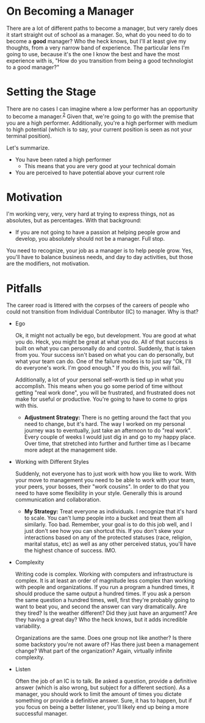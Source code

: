 # On Becoming a Manager

There are a lot of different paths to become a manager, but very rarely does it start straight out of school as a manager.  So, what do you need to do to become a **good** manager?  Who the heck knows, but I'll at least give my thoughts, from a very narrow band of experience.  The particular lens I'm going to use, because it's the one I know the best and have the most experience with is, "How do you transition from being a good technologist to a good manager?"

# Setting the Stage

There are no cases I can imagine where a low performer has an opportunity to become a manager.<sup>[2](References/notes.md#2)</sup>  Given that, we're going to go with the premise that you are a high performer.  Additionally, you're a high performer with medium to high potential (which is to say, your current position is seen as not your terminal position).  

Let's summarize.  
* You have been rated a high performer
  * This means that you are very good at your technical domain
* You are perceived to have potential above your current role

# Motivation

I'm working very, very, very hard at trying to express things, not as absolutes, but as percentages.  With that background:

* If you are not going to have a passion at helping people grow and develop, you absolutely should not be a manager.  Full stop.

You need to recognize, your job as a manager is to help people grow.  Yes, you'll have to balance business needs, and day to day activities, but those are the modifiers, not motivation.  

# Pitfalls

The career road is littered with the corpses of the careers of people who could not transition from Individual Contributor (IC) to manager.  Why is that?

* Ego

  Ok, it might not actually be ego, but development.  You are good at what you do.  Heck, you might be great at what you do.  All of that success is built on what you can personally do and control.  Suddenly, that is taken from you.  Your success isn't based on what you can do personally, but what your team can do.  One of the failure modes is to just say "Ok, I'll do everyone's work.  I'm good enough."  If you do this, you will fail.  

  Additionally, a lot of your personal self-worth is tied up in what you accomplish.  This means when you go some period of time without getting "real work done", you will be frustrated, and frustrated does not make for useful or productive.  You're going to have to come to grips with this.

  * **Adjustment Strategy:**  There is no getting around the fact that you need to change, but it's hard.  The way I worked on my personal journey was to eventually, just take an afternoon to do "real work".  Every couple of weeks I would just dig in and go to my happy place.  Over time, that stretched into further and further time as I became more adept at the management side.

* Working with Different Styles

  Suddenly, not everyone has to just work with how you like to work.  With your move to management you need to be able to work with your team, your peers, your bosses, their "work cousins".  In order to do that you need to have some flexibility in your style.  Generally this is around communication and collaboration.

  * **My Strategy:** Treat everyone as individuals.  I recognize that it's hard to scale.  You can't lump people into a bucket and treat them all similarly.  Too bad.  Remember, your goal is to do this job well, and I just don't see how you can shortcut this.  If you don't skew your interactions based on any of the protected statuses (race, religion, marital status, etc) as well as any other perceived status, you'll have the highest chance of success.  IMO.

* Complexity

  Writing code is complex.  Working with computers and infrastructure is complex.  It is at least an order of magnitude less complex than working with people and organizations.  If you run a program a hundred times, it should produce the same output a hundred times.  If you ask a person the same question a hundred times, well, first they're probably going to want to beat you, and second the answer can vary dramatically.  Are they tired?  Is the weather different?  Did they just have an argument?  Are they having a great day?  Who the heck knows, but it adds incredible variability.

  Organizations are the same.  Does one group not like another?  Is there some backstory you're not aware of?  Has there just been a management change?  What part of the organization?  Again, virtually infinite complexity.

* Listen

  Often the job of an IC is to talk.  Be asked a question, provide a definitive answer (which is also wrong, but subject for a different section).  As a manager, you should work to limit the amount of times you dictate something or provide a definitive answer.  Sure, it has to happen, but if you focus on being a better listener, you'll likely end up being a more successful manager.
